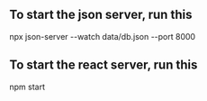 ## To start the json server, run this
npx json-server --watch data/db.json --port 8000

## To start the react server, run this
npm start